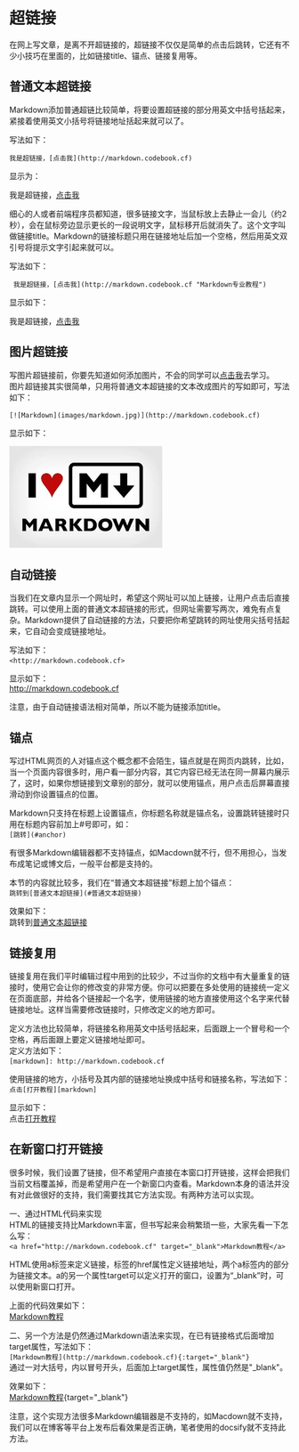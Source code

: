 # 超链接
在网上写文章，是离不开超链接的，超链接不仅仅是简单的点击后跳转，它还有不少小技巧在里面的，比如链接title、锚点、链接复用等。

## 普通文本超链接
Markdown添加普通超链比较简单，将要设置超链接的部分用英文中括号括起来，紧接着使用英文小括号将链接地址括起来就可以了。

写法如下：

    我是超链接，[点击我](http://markdown.codebook.cf)
    
显示为：

我是超链接，[点击我](http://markdown.codebook.cf)

细心的人或者前端程序员都知道，很多链接文字，当鼠标放上去静止一会儿（约2秒），会在鼠标旁边显示更长的一段说明文字，鼠标移开后就消失了。这个文字叫做链接title。Markdown的链接标题只用在链接地址后加一个空格，然后用英文双引号将提示文字引起来就可以。

写法如下：

     我是超链接，[点击我](http://markdown.codebook.cf "Markdown专业教程")
     
显示如下：

我是超链接，[点击我](http://markdown.codebook.cf "Markdown专业教程")

## 图片超链接
写图片超链接前，你要先知道如何添加图片，不会的同学可以[点击我](image.md)去学习。  
图片超链接其实很简单，只用将普通文本超链接的文本改成图片的写如即可，写法如下：

    [![Markdown](images/markdown.jpg)](http://markdown.codebook.cf)
    
显示如下：

[![Markdown](images/markdown.jpg)](http://markdown.codebook.cf)  

## 自动链接
当我们在文章内显示一个网址时，希望这个网址可以加上链接，让用户点击后直接跳转。可以使用上面的普通文本超链接的形式，但网址需要写两次，难免有点复杂。Markdown提供了自动链接的方法，只要把你希望跳转的网址使用尖括号括起来，它自动会变成链接地址。

写法如下：  
`<http://markdown.codebook.cf>`

显示如下：  
<http://markdown.codebook.cf>

注意，由于自动链接语法相对简单，所以不能为链接添加title。

## 锚点
写过HTML网页的人对锚点这个概念都不会陌生，锚点就是在网页内跳转，比如，当一个页面内容很多时，用户看一部分内容，其它内容已经无法在同一屏幕内展示了，这时，如果你想链接到文章别的部分，就可以使用锚点，用户点击后屏幕直接滑动到你设置锚点的位置。

Markdown只支持在标题上设置锚点，你标题名称就是锚点名，设置跳转链接时只用在标题内容前加上#号即可，如：  
`[跳转](#anchor)`

有很多Markdown编辑器都不支持锚点，如Macdown就不行，但不用担心，当发布成笔记或博文后，一般平台都是支持的。

本节的内容就比较多，我们在“普通文本超链接”标题上加个锚点：  
`跳转到[普通文本超链接](#普通文本超链接)`

效果如下：  
跳转到[普通文本超链接](#普通文本超链接)

## 链接复用
链接复用在我们平时编辑过程中用到的比较少，不过当你的文档中有大量重复的链接时，使用它会让你的修改变的非常方便。你可以把要在多处使用的链接统一定义在页面底部，并给各个链接起一个名字，使用链接的地方直接使用这个名字来代替链接地址。这样当需要修改链接时，只修改定义的地方即可。

定义方法也比较简单，将链接名称用英文中括号括起来，后面跟上一个冒号和一个空格，再后面跟上要定义链接地址即可。  
定义方法如下：    
`[markdown]: http://markdown.codebook.cf`

使用链接的地方，小括号及其内部的链接地址换成中括号和链接名称，写法如下：  
`点击[打开教程][markdown]`

显示如下：  
点击[打开教程][markdown]

## 在新窗口打开链接
很多时候，我们设置了链接，但不希望用户直接在本窗口打开链接，这样会把我们当前文档覆盖掉，而是希望用户在一个新窗口内查看。Markdown本身的语法并没有对此做很好的支持，我们需要找其它方法实现。有两种方法可以实现。

一、通过HTML代码来实现  
HTML的链接支持比Markdown丰富，但书写起来会稍繁琐一些，大家先看一下怎么写：  
`<a href="http://markdown.codebook.cf" target="_blank">Markdown教程</a>`

HTML使用a标签来定义链接，标签的href属性定义链接地址，两个a标签内的部分为链接文本。a的另一个属性target可以定义打开的窗口，设置为“_blank”时，可以使用新窗口打开。

上面的代码效果如下：  
<a href="http://markdown.codebook.cf" target="_blank">Markdown教程</a>

二、另一个方法是仍然通过Markdown语法来实现，在已有链接格式后面增加target属性，写法如下：  
`[Markdown教程](http://markdown.codebook.cf){:target="_blank"}`  
通过一对大括号，内以冒号开头，后面加上target属性，属性值仍然是"_blank"。

效果如下：  
[Markdown教程](http://markdown.codebook.cf){target="_blank"}  

注意，这个实现方法很多Markdown编辑器是不支持的，如Macdown就不支持，我们可以在博客等平台上发布后看效果是否正确，笔者使用的docsify就不支持此方法。


[markdown]: http://markdown.codebook.cf